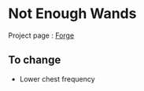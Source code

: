 <!-- TITLE: Not Enough Wands -->
<!-- SUBTITLE: A quick summary of Not Enough Wands -->

# Not Enough Wands
Project page : [Forge](https://minecraft.curseforge.com/projects/not-enough-wands)

## To change
* Lower chest frequency